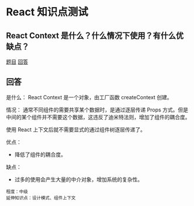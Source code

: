 <!-- markdownlint-disable MD026 -->
# React 知识点测试

## React Context 是什么？什么情况下使用？有什么优缺点？

[题目](#kg8uppvc-Q)
[回答](#kg8uppvc-A)


## 回答

是什么：
React Context 是一个对象，由工厂函数 createContext 创建。

情况：
通常不同组件的需要共享某个数据时，是通过逐层传递 Props 方式。但是中间的某个组件并不需要这个数据，这违反了迪米特法则，增加了组件的耦合度。

使用 React 上下文后就不需要显式的通过组件树逐层传递了。

优点：

- 降低了组件的耦合度。

缺点：

- 过多的使用会产生大量的中介对象，增加系统的复杂性。

``` text
程度：中级
延伸知识点：设计模式、组件上下文
```
